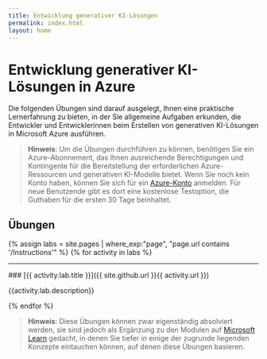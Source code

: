 ```yaml
---
title: Entwicklung generativer KI-Lösungen
permalink: index.html
layout: home
---
```


# Entwicklung generativer KI-Lösungen in Azure

Die folgenden Übungen sind darauf ausgelegt, Ihnen eine praktische Lernerfahrung zu bieten, in der Sie allgemeine Aufgaben erkunden, die Entwickler und Entwicklerinnen beim Erstellen von generativen KI-Lösungen in Microsoft Azure ausführen.

> **Hinweis**: Um die Übungen durchführen zu können, benötigen Sie ein Azure-Abonnement, das Ihnen ausreichende Berechtigungen und Kontingente für die Bereitstellung der erforderlichen Azure-Ressourcen und generativen KI-Modelle bietet. Wenn Sie noch kein Konto haben, können Sie sich für ein [Azure-Konto](https://azure.microsoft.com/free) anmelden. Für neue Benutzende gibt es dort eine kostenlose Testoption, die Guthaben für die ersten 30 Tage beinhaltet.

## Übungen

{% assign labs = site.pages | where_exp:"page", "page.url contains '/Instructions'" %} {% for activity in labs  %}
<hr>
### [{{ activity.lab.title }}]({{ site.github.url }}{{ activity.url }})

{{activity.lab.description}}

{% endfor %}

> **Hinweis**: Diese Übungen können zwar eigenständig absolviert werden, sie sind jedoch als Ergänzung zu den Modulen auf [Microsoft Learn](https://learn.microsoft.com/training/paths/create-custom-copilots-ai-studio/) gedacht, in denen Sie tiefer in einige der zugrunde liegenden Konzepte eintauchen können, auf denen diese Übungen basieren.
